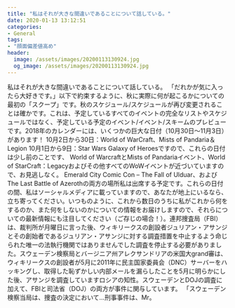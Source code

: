```yaml
---
title: "私はそれが大きな間違いであることについて話している。"
date: 2020-01-13 13:12:51
categories:
- General
tags:
- "顔面偏差値高め"
header:
  image: /assets/images/20200113130924.jpg
  og_image: /assets/images/20200113130924.jpg
---
```


私はそれが大きな間違いであることについて話している。 「だれかが気に入ったら大好きです。」以下で約束するように、秋に実際に何が起こるかについての最初の「スクープ」です。秋のスケジュール/スケジュールが再び変更されることは確かです。これは、予定しているすべてのイベントの完全なリストやスケジュールではなく、予定している予定のイベント/イベント/スキームのプレビューです。2018年のカレンダーには、いくつかの巨大な日付（10月30日〜11月3日）があります！ 10月2日から30日：World of WarCraft、Mists of Pandaria＆Legion 10月1日から9日：Star Wars Galaxy of Heroesですので、これらの日付は少し前のことです、 World of WarcraftとMists of Pandariaイベント、World of StarCraft：Legacyおよびその他すべてのWoWイベントが近づいていますので、お見逃しなく。 Emerald City Comic Con – The Fall of Ulduar、およびThe Last Battle of Azerothの両方の場所私は出席する予定です。これらの日付の間、私はソーシャルメディアに載っていますので、あなたが地上にいるなら、立ち寄ってください。いつものように、これから数日のうちに私がこれから何をするのか、また何をしないのかについての情報をお届けしますので、それらについての最新情報にも注目してください（ご存じの場合！）。連邦捜査局（FBI）は、裁判所が月曜日に言った後、ウィキリークスの創設者ジュリアン・アサンジとその創始者であるジュリアン・アサンジに対する調査措置を中止するよう命じられた唯一の法執行機関ではありませんでした調査を停止する必要がありました。スウェーデン検察局とバージニア州アレクサンドリアの米国大grand審は、ウィキリークスの創設者が5月に2011年に民主国家委員会（DNC）サーバーをハッキングし、取得した恥ずかしい内部メールを漏らしたことを5月に明らかにした後、アサンジを調査していますロシアの知性。スウェーデンとDOJの調査に加えて、FBIと司法省（DOJ）の両方が事件に関与しています。 「スウェーデン検察当局は、捜査の決定において…刑事事件は、Mr。
